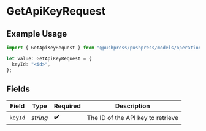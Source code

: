 # GetApiKeyRequest

## Example Usage

```typescript
import { GetApiKeyRequest } from "@pushpress/pushpress/models/operations";

let value: GetApiKeyRequest = {
  keyId: "<id>",
};
```

## Fields

| Field                             | Type                              | Required                          | Description                       |
| --------------------------------- | --------------------------------- | --------------------------------- | --------------------------------- |
| `keyId`                           | *string*                          | :heavy_check_mark:                | The ID of the API key to retrieve |